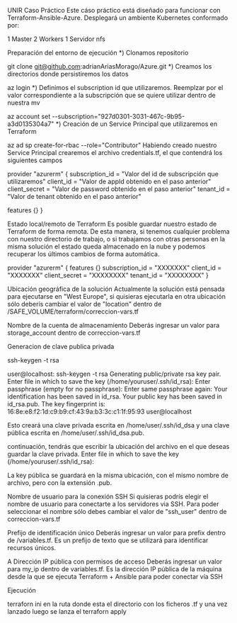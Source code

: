 UNIR Caso Práctico Este cáso práctico está diseñado para funcionar con Terraform-Ansible-Azure. Desplegará un ambiente Kubernetes conformado por:

1 Master 2 Workers 1 Servidor nfs

Preparación del entorno de ejecución *) Clonamos repositorio

git clone git@github.com:adrianAriasMorago/Azure.git *) Creamos los directorios donde persistiremos los datos

az login *) Definimos el subscription id que utilizaremos. Reemplzar por el valor correspondiente a la subscripción que se quiere utilizar dentro de nuestra mv

az account set --subscription="927d0301-3031-467c-9b95-a3d0135304a7" *) Creación de un Service Principal que utilizaremos en Terraform

az ad sp create-for-rbac --role="Contributor" Habiendo creado nuestro Service Principal crearemos el archivo credentials.tf, el que contendrá los siguientes campos

provider "azurerm" { subscription_id = "Valor del id de subscripción que utilizaremos" client_id = "Valor de appId obtenido en el paso anterior" client_secret = "Valor de password obtenido en el paso anterior" tenant_id = "Valor de tenant obtenido en el paso anterior"

features {} }

Estado local/remoto de Terraform Es posible guardar nuestro estado de Terraform de forma remota. De esta manera, si tenemos cualquier problema con nuestro directorio de trabajo, o si trabajamos con otras personas en la misma solución el estado queda almacenado en la nube y podemos recuperar los últimos cambios de forma automática.

provider "azurerm" { features {} subscription_id = "XXXXXXX" client_id = "XXXXXXX" client_secret = "XXXXXXXX" tenant_id = "XXXXXXXX" }

Ubicación geográfica de la solución Actualmente la solución está pensada para ejecutarse en "West Europe", si quisieras ejecutarla en otra ubicación sólo deberís cambiar el valor de "location" dentro de /SAFE_VOLUME/terraform/correccion-vars.tf

Nombre de la cuenta de almacenamiento Deberás ingresar un valor para storage_account dentro de correccion-vars.tf

Generacion de clave publica privada

ssh-keygen -t rsa

user@localhost: ssh-keygen -t rsa Generating public/private rsa key pair. Enter file in which to save the key (/home/youruser/.ssh/id_rsa): Enter passphrase (empty for no passphrase): Enter same passphrase again: Your identification has been saved in id_rsa. Your public key has been saved in id_rsa.pub. The key fingerprint is: 16:8e:e8:f2:1d:c9:b9:cf:43:9a:b3:3c:c1:1f:95:93 user@localhost

Esto creará una clave privada escrita en /home/user/.ssh/id_dsa y una clave pública escrita en /home/user/.ssh/id_dsa.pub.

continuación, tendrás que escribir la ubicación del archivo en el que deseas guardar la clave privada. Enter file in which to save the key (/home/youruser/.ssh/id_rsa):

La key pública se guardará en la misma ubicación, con el mismo nombre de archivo, pero con la extensión .pub.

Nombre de usuario para la conexión SSH Si quisieras podrís elegir el nombre de usuario para conectarte a los servidores via SSH. Para poder seleccionar el nombre sólo debes cambiar el valor de "ssh_user" dentro de correccion-vars.tf

Prefijo de identificación único Deberás ingresar un valor para prefix dentro de /variables.tf. Es un prefijo de texto que se utilizará para identificar recursos únicos.

A Dirección IP pública con permisos de acceso Deberás ingresar un valor para my_ip dentro de variables.tf. Es la dirección IP pública de la máquina desde la que se ejecuta Terraform + Ansible para poder conectar vía SSH

Ejecución

terraforn ini en la ruta donde esta el directorio con los ficheros .tf y una vez lanzado luego se lanza el terraforn apply


